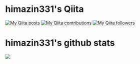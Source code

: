 # himazin331's Qiita
[![My Qiita posts](https://qiita-badge.apiapi.app/s/hima_zin331/posts.svg)](http://qiita.com/hima_zin331)
[![My Qiita contributions](https://qiita-badge.apiapi.app/s/hima_zin331/contributions.svg)](http://qiita.com/hima_zin331)
[![My Qiita followers](https://qiita-badge.apiapi.app/s/hima_zin331/followers.svg)](http://qiita.com/hima_zin331)

# himazin331's github stats
[![](https://github-readme-stats.vercel.app/api?username=himazin331&show_icons=true&theme=onedark)](https://github.com/himazin331/github-readme-stats)

<!--
**himazin331/himazin331** is a ✨ _special_ ✨ repository because its `README.md` (this file) appears on your GitHub profile.

Here are some ideas to get you started:

- 🔭 I’m currently working on ...
- 🌱 I’m currently learning ...
- 👯 I’m looking to collaborate on ...
- 🤔 I’m looking for help with ...
- 💬 Ask me about ...
- 📫 How to reach me: ...
- 😄 Pronouns: ...
- ⚡ Fun fact: ...
-->
